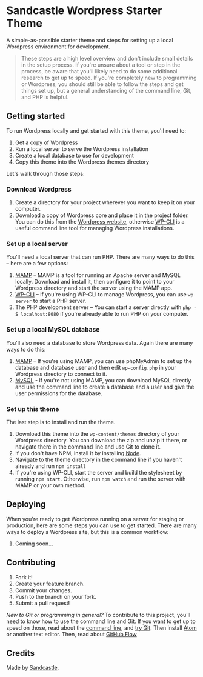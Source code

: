 # Sandcastle Wordpress Starter Theme

A simple-as-possible starter theme and steps for setting up a local Wordpress environment for development.

> These steps are a high level overview and don't include small details in the setup process. If you're unsure about a tool or step in the process, be aware that you'll likely need to do some additional research to get up to speed. If you're completely new to programming or Wordpress, you should still be able to follow the steps and get things set up, but a general understanding of the command line, Git, and PHP is helpful.

## Getting started

To run Wordpress locally and get started with this theme, you'll need to:

1. Get a copy of Wordpress
2. Run a local server to serve the Wordpress installation
3. Create a local database to use for development
4. Copy this theme into the Wordpress themes directory

Let's walk through those steps:

### Download Wordpress

1. Create a directory for your project wherever you want to keep it on your computer.
2. Download a copy of Wordpress core and place it in the project folder. You can do this from the [Wordpress website](https://wordpress.org/download/), otherwise [WP-CLI](http://wp-cli.org) is a useful command line tool for managing Wordpress installations.

### Set up a local server

You'll need a local server that can run PHP. There are many ways to do this – here are a few options:

1. [MAMP](https://www.mamp.info) – MAMP is a tool for running an Apache server and MySQL locally. Download and install it, then configure it to point to your Wordpress directory and start the server using the MAMP app.
2. [WP-CLI](http://wp-cli.org) – If you're using WP-CLI to manage Wordpress, you can use `wp server` to start a PHP server.
3. The PHP development server – You can start a server directly with `php -S localhost:8080` if you're already able to run PHP on your computer.

### Set up a local MySQL database

You'll also need a database to store Wordpress data. Again there are many ways to do this:

1. [MAMP](https://www.mamp.info) – If you're using MAMP, you can use phpMyAdmin to set up the database and database user and then edit `wp-config.php` in your Wordpress directory to connect to it.
2. [MySQL](https://dev.mysql.com/downloads/mysql/) - If you're not using MAMP, you can download MySQL directly and use the command line to create a database and a user and give the user permissions for the database.

### Set up this theme

The last step is to install and run the theme.

1. Download this theme into the `wp-content/themes` directory of your Wordpress directory. You can download the zip and unzip it there, or navigate there in the command line and use Git to clone it.
2. If you don't have NPM, install it by installing [Node](https://nodejs.org).
3. Navigate to the theme directory in the command line if you haven't already and run `npm install`
4. If you're using WP-CLI, start the server and build the stylesheet by running `npm start`. Otherwise, run `npm watch` and run the server with MAMP or your own method.

## Deploying

When you're ready to get Wordpress running on a server for staging or production, here are some steps you can use to get started. There are many ways to deploy a Wordpress site, but this is a common workflow:

1. Coming soon...

## Contributing

1. Fork it!
2. Create your feature branch.
3. Commit your changes.
4. Push to the branch on your fork.
5. Submit a pull request!

*New to Git or programming in general?* To contribute to this project, you'll need to know how to use the command line and Git. If you want to get up to speed on those, read about the [command line](http://kevinmcgillivray.net/introduction-to-text-editors-and-the-command-line/), and [try Git](http://try.github.io). Then install [Atom](http://atom.io) or another text editor. Then, read about [GitHub Flow](https://guides.github.com/introduction/flow/)

## Credits

Made by [Sandcastle](http://sandcastle.co).
